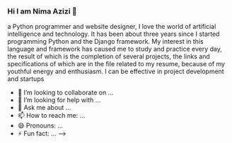### Hi I am Nima Azizi 👋

a Python programmer and website designer, I love the world of artificial intelligence and technology. It has been about three years since I started programming Python and the Django framework. My interest in this language and framework has caused me to study and practice every day, the result of which is the completion of several projects, the links and specifications of which are in the file related to my resume, because of my youthful energy and enthusiasm. I can be effective in project development and startups


- 👯 I’m looking to collaborate on ...
- 🤔 I’m looking for help with ...
- 💬 Ask me about ...
- 📫 How to reach me: ...
- 😄 Pronouns: ...
- ⚡ Fun fact: ...
-->
